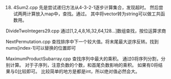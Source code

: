 18. 4Sum2.cpp
    先是尝试递归方法从4-3-2-1逐步计算集合，发现超时。
    然后尝试两两计算放入map中，查找。通过。
    其中将vector转为string可以做工共函数用。

DivideTwoIntegers29.cpp
    通过[1,2,4,8,16,32,64,128...]数组查找，按位运算求商

NextPermutation.cpp
    查找排序中下一个较大值。将末尾最大逆序反转。找到nums[index-1]可以替换的位置即可

MaximumProductSubarray.cpp
    查找序列中最大的乘积。
    通过0将序列分割，分别计算。
    对于子序列，注意负数的个数，和首尾负数影响的乘积。
    如果有0将结果与0比较即可。
    比较简单的地方是都是int，所以绝对值必然会大。
